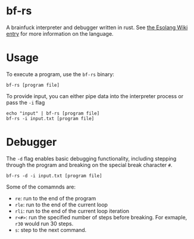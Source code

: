 bf-rs
=====

A brainfuck interpreter and debugger written in rust. See [the Esolang Wiki entry](https://esolangs.org/wiki/Brainfuck) for more information on the language.

Usage
=====

To execute a program, use the `bf-rs` binary:

```
bf-rs [program file]
```

To provide input, you can either pipe data into the interpreter process or pass the `-i` flag

```
echo "input" | bf-rs [program file]
bf-rs -i input.txt [program file]
```

Debugger
========

The `-d` flag enables basic debugging functionality, including stepping through the program and breaking on the special break character `#`.

```
bf-rs -d -i input.txt [program file]
```

Some of the comamnds are:
* `re`: run to the end of the program
* `rle`: run to the end of the current loop
* `rli`: run to the end of the current loop iteration
* `r<#>`: run the specified number of steps before breaking. For exmaple, `r30` would run 30 steps.
* `s`: step to the next command.
